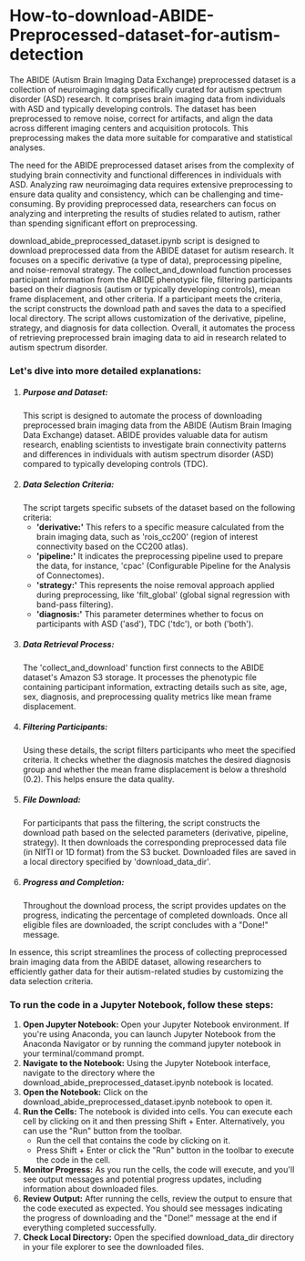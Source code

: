 # How-to-download-ABIDE-Preprocessed-dataset-for-autism-detection

<p>The ABIDE (Autism Brain Imaging Data Exchange) preprocessed dataset is a collection of neuroimaging data specifically curated for autism spectrum disorder (ASD) research. It comprises brain imaging data from individuals with ASD and typically developing controls. The dataset has been preprocessed to remove noise, correct for artifacts, and align the data across different imaging centers and acquisition protocols. This preprocessing makes the data more suitable for comparative and statistical analyses.</p>

<p>The need for the ABIDE preprocessed dataset arises from the complexity of studying brain connectivity and functional differences in individuals with ASD. Analyzing raw neuroimaging data requires extensive preprocessing to ensure data quality and consistency, which can be challenging and time-consuming. By providing preprocessed data, researchers can focus on analyzing and interpreting the results of studies related to autism, rather than spending significant effort on preprocessing.</p>

<p>download_abide_preprocessed_dataset.ipynb script is designed to download preprocessed data from the ABIDE dataset for autism research. It focuses on a specific derivative (a type of data), preprocessing pipeline, and noise-removal strategy. The collect_and_download function processes participant information from the ABIDE phenotypic file, filtering participants based on their diagnosis (autism or typically developing controls), mean frame displacement, and other criteria. If a participant meets the criteria, the script constructs the download path and saves the data to a specified local directory. The script allows customization of the derivative, pipeline, strategy, and diagnosis for data collection. Overall, it automates the process of retrieving preprocessed brain imaging data to aid in research related to autism spectrum disorder.</p>

<h3>Let's dive into more detailed explanations:</h3>
<ol>
  <li><h5>Purpose and Dataset:</h5> This script is designed to automate the process of downloading preprocessed brain imaging data from the ABIDE (Autism Brain Imaging Data Exchange) dataset. ABIDE provides valuable data for autism research, enabling scientists to investigate brain connectivity patterns and differences in individuals with autism spectrum disorder (ASD) compared to typically developing controls (TDC).</li>
  <li><h5> Data Selection Criteria:</h5> The script targets specific subsets of the dataset based on the following criteria:
    <ul>
      <li><strong>'derivative:'</strong> This refers to a specific measure calculated from the brain imaging data, such as 'rois_cc200' (region of interest connectivity based on the CC200 atlas).</li>
      <li><strong>'pipeline:'</strong> It indicates the preprocessing pipeline used to prepare the data, for instance, 'cpac' (Configurable Pipeline for the Analysis of Connectomes).</li>
      <li><strong>'strategy:'</strong> This represents the noise removal approach applied during preprocessing, like 'filt_global' (global signal regression with band-pass filtering).</li>
      <li><strong>'diagnosis:'</strong> This parameter determines whether to focus on participants with ASD ('asd'), TDC ('tdc'), or both ('both').</li>
    </ul>
  </li>
  <li><h5>Data Retrieval Process:</h5> The 'collect_and_download' function first connects to the ABIDE dataset's Amazon S3 storage. It processes the phenotypic file containing participant information, extracting details such as site, age, sex, diagnosis, and preprocessing quality metrics like mean frame displacement.</li>
  <li><h5>Filtering Participants:</h5> Using these details, the script filters participants who meet the specified criteria. It checks whether the diagnosis matches the desired diagnosis group and whether the mean frame displacement is below a threshold (0.2). This helps ensure the data quality.</li>
  <li><h5>File Download:</h5> For participants that pass the filtering, the script constructs the download path based on the selected parameters (derivative, pipeline, strategy). It then downloads the corresponding preprocessed data file (in NIfTI or 1D format) from the S3 bucket. Downloaded files are saved in a local directory specified by 'download_data_dir'.</li>
  <li><h5>Progress and Completion:</h5> Throughout the download process, the script provides updates on the progress, indicating the percentage of completed downloads. Once all eligible files are downloaded, the script concludes with a "Done!" message.</li>
</ol>

<p>In essence, this script streamlines the process of collecting preprocessed brain imaging data from the ABIDE dataset, allowing researchers to efficiently gather data for their autism-related studies by customizing the data selection criteria.</p>

<h3>To run the code in a Jupyter Notebook, follow these steps:</h3>
<ol>
  <li><strong>Open Jupyter Notebook:</strong> Open your Jupyter Notebook environment. If you're using Anaconda, you can launch Jupyter Notebook from the Anaconda Navigator or by running the command jupyter notebook in your terminal/command prompt.</li>
  <li><strong>Navigate to the Notebook:</strong> Using the Jupyter Notebook interface, navigate to the directory where the download_abide_preprocessed_dataset.ipynb notebook is located.</li>
  <li><strong>Open the Notebook:</strong> Click on the download_abide_preprocessed_dataset.ipynb notebook to open it.</li>
  <li><strong>Run the Cells:</strong> The notebook is divided into cells. You can execute each cell by clicking on it and then pressing Shift + Enter. Alternatively, you can use the "Run" button from the toolbar.
  <ul>
    <li>Run the cell that contains the code by clicking on it.</li>
    <li>Press Shift + Enter or click the "Run" button in the toolbar to execute the code in the cell.</li>
  </ul>
  </li>
  <li><strong>Monitor Progress:</strong> As you run the cells, the code will execute, and you'll see output messages and potential progress updates, including information about downloaded files.</li>
  <li><strong>Review Output:</strong> After running the cells, review the output to ensure that the code executed as expected. You should see messages indicating the progress of downloading and the "Done!" message at the end if everything completed successfully.</li>
  <li><strong>Check Local Directory:</strong> Open the specified download_data_dir directory in your file explorer to see the downloaded files.</li>
</ol>





